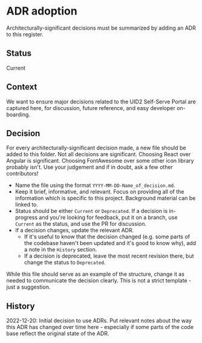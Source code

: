 # ADR adoption

Architecturally-significant decisions must be summarized by adding an ADR to this register.

## Status

Current

## Context

We want to ensure major decisions related to the UID2 Self-Serve Portal are captured here, for discussion, future reference, and easy developer on-boarding.

## Decision

For every architecturally-significant decision made, a new file should be added to this folder. Not all decisions are significant. Choosing React over Angular is significant. Choosing FontAwesome over some other icon library probably isn't. Use your judgement and if in doubt, ask a few other contributors!

- Name the file using the format `YYYY-MM-DD-Name_of_decision.md`.
- Keep it brief, informative, and relevant. Focus on providing all of the information which is specific to this project. Background material can be linked to.
- Status should be either `Current` or `Deprecated`. If a decision is in-progress and you're looking for feedback, put it on a branch, use `Current` as the status, and use the PR for discussion.
- If a decision changes, update the relevant ADR.
  - If it's useful to know that the decision changed (e.g. some parts of the codebase haven't been updated and it's good to know why), add a note in the `History` section.
  - If a decision is deprecated, leave the most recent revision there, but change the status to `Deprecated`.

While this file should serve as an example of the structure, change it as needed to communicate the decision clearly. This is not a strict template - just a suggestion.

## History

2022-12-20: Initial decision to use ADRs. Put relevant notes about the way this ADR has changed over time here - especially if some parts of the code base reflect the original state of the ADR.
